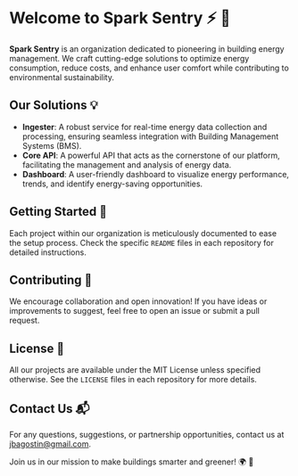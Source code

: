 # Welcome to Spark Sentry :zap: :house_with_garden:

**Spark Sentry** is an organization dedicated to pioneering in building energy management. We craft cutting-edge solutions to optimize energy consumption, reduce costs, and enhance user comfort while contributing to environmental sustainability.

## Our Solutions :bulb:

- **Ingester**: A robust service for real-time energy data collection and processing, ensuring seamless integration with Building Management Systems (BMS).
- **Core API**: A powerful API that acts as the cornerstone of our platform, facilitating the management and analysis of energy data.
- **Dashboard**: A user-friendly dashboard to visualize energy performance, trends, and identify energy-saving opportunities.

## Getting Started :rocket:

Each project within our organization is meticulously documented to ease the setup process. Check the specific `README` files in each repository for detailed instructions.

## Contributing :handshake:

We encourage collaboration and open innovation! If you have ideas or improvements to suggest, feel free to open an issue or submit a pull request.

## License :page_facing_up:

All our projects are available under the MIT License unless specified otherwise. See the `LICENSE` files in each repository for more details.

## Contact Us :mailbox_with_mail:

For any questions, suggestions, or partnership opportunities, contact us at [jbagostin@gmail.com](mailto:jbagostin@gmail.com).

Join us in our mission to make buildings smarter and greener! :earth_africa: :green_heart:
